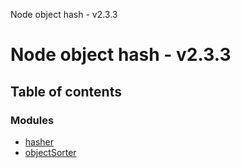 Node object hash - v2.3.3

# Node object hash - v2.3.3

## Table of contents

### Modules

- [hasher](modules/hasher.md)
- [objectSorter](modules/objectsorter.md)
